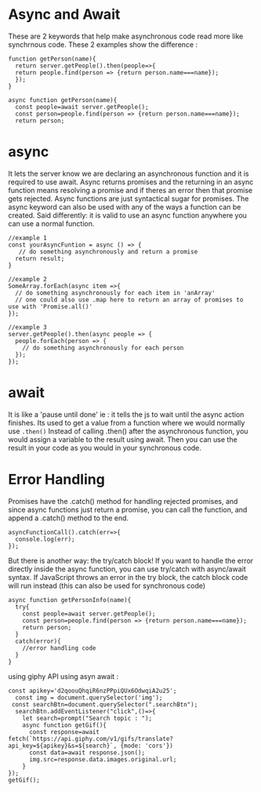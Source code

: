# Async and Await
These are 2 keywords that help make asynchronous code read more like synchrnous code. These 2 examples show the difference : 
```
function getPerson(name){
  return server.getPeople().then(people=>{
  return people.find(person => {return person.name===name});
  });
}
```
```
async function getPerson(name){
  const people=await server.getPeople();
  const person=people.find(person => {return person.name===name});
  return person;
```
# async
It lets the server know we are declaring an asynchronous function and it is required to use await. Async returns promises and the returning in an async function means resolving a promise and if theres an error then that promise gets rejected.
Async functions are just syntactical sugar for promises.
The async keyword can also be used with any of the ways a function can be created. Said differently: it is valid to use an async function anywhere you can use a normal function.
```
//example 1
const yourAsyncFuntion = async () => {
   // do something asynchronously and return a promise
  return result;
}

//example 2
SomeArray.forEach(async item =>{
  // do something asynchronously for each item in 'anArray'
  // one could also use .map here to return an array of promises to use with 'Promise.all()'
});

//example 3
server.getPeople().then(async people => {
  people.forEach(person => {
    // do something asynchronously for each person
  });
});
```
# await 
It is like a 'pause until done' ie : it tells the js to wait until the async action finishes.
Its used to get a value from a function where we would normally use `.then()` 
Instead of calling .then() after the asynchronous function, you would assign a variable to the result using await. Then you can use the result in your code as you would in your synchronous code.
# Error Handling
Promises have the .catch() method for handling rejected promises, and since async functions just return a promise, you can call the function, and append a .catch() method to the end.
```
asyncFunctionCall().catch(err=>{
  console.log(err);
});

```
But there is another way: the try/catch block! If you want to handle the error directly inside the async function, you can use try/catch with async/await syntax. If JavaScript throws an error in the try block, the catch block code will run instead (this can also be used for synchronous code)
```
async function getPersonInfo(name){
  try{
    const people=await server.getPeople();
    const person=people.find(person => {return person.name===name});
    return person;
  }
  catch(error){
    //error handling code
  }
}

```
using giphy API using asyn await : 
```
const apikey='d2qoouQhqiR6nzPPpiQUx6OdwqiA2u25';
  const img = document.querySelector('img');
 const searchBtn=document.querySelector(".searchBtn"); 
  searchBtn.addEventListener("click",()=>{
    let search=prompt("Search topic : ");
    async function getGif(){
      const response=await fetch(`https://api.giphy.com/v1/gifs/translate?api_key=${apikey}&s=${search}`, {mode: 'cors'})
      const data=await response.json();
      img.src=response.data.images.original.url;
    }
});
getGif();

```
